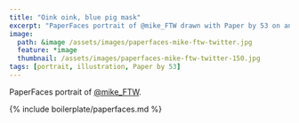 ```yaml
---
title: "Oink oink, blue pig mask"
excerpt: "PaperFaces portrait of @mike_FTW drawn with Paper by 53 on an iPad."
image: 
  path: &image /assets/images/paperfaces-mike-ftw-twitter.jpg 
  feature: *image
  thumbnail: /assets/images/paperfaces-mike-ftw-twitter-150.jpg
tags: [portrait, illustration, Paper by 53]
---
```


PaperFaces portrait of [@mike_FTW](http://twitter.com/mike_FTW).

{% include boilerplate/paperfaces.md %}
